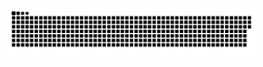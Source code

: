 <img src="https://raw.githubusercontent.com/superman2775/superman2775/output/snake.svg" alt="Snake animation" />

###
<!---
superman2775/superman2775 is a ✨ special ✨ repository because its `README.md` (this file) appears on your GitHub profile.
You can click the Preview link to take a look at your changes.
--->
